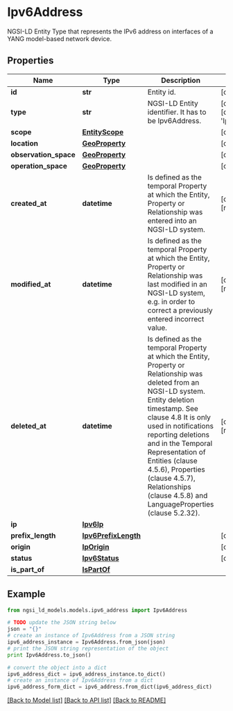 # Ipv6Address

NGSI-LD Entity Type that represents the IPv6 address on interfaces of a YANG model-based network device. 

## Properties
Name | Type | Description | Notes
------------ | ------------- | ------------- | -------------
**id** | **str** | Entity id.  | [optional] 
**type** | **str** | NGSI-LD Entity identifier. It has to be Ipv6Address. | [optional] [default to 'Ipv6Address']
**scope** | [**EntityScope**](EntityScope.md) |  | [optional] 
**location** | [**GeoProperty**](GeoProperty.md) |  | [optional] 
**observation_space** | [**GeoProperty**](GeoProperty.md) |  | [optional] 
**operation_space** | [**GeoProperty**](GeoProperty.md) |  | [optional] 
**created_at** | **datetime** | Is defined as the temporal Property at which the Entity, Property or Relationship was entered into an NGSI-LD system.  | [optional] [readonly] 
**modified_at** | **datetime** | Is defined as the temporal Property at which the Entity, Property or Relationship was last modified in an NGSI-LD system, e.g. in order to correct a previously entered incorrect value.  | [optional] [readonly] 
**deleted_at** | **datetime** | Is defined as the temporal Property at which the Entity, Property or Relationship was deleted from an NGSI-LD system.  Entity deletion timestamp. See clause 4.8 It is only used in notifications reporting deletions and in the Temporal Representation of Entities (clause 4.5.6), Properties (clause 4.5.7), Relationships (clause 4.5.8) and LanguageProperties (clause 5.2.32).  | [optional] [readonly] 
**ip** | [**Ipv6Ip**](Ipv6Ip.md) |  | 
**prefix_length** | [**Ipv6PrefixLength**](Ipv6PrefixLength.md) |  | [optional] 
**origin** | [**IpOrigin**](IpOrigin.md) |  | [optional] 
**status** | [**Ipv6Status**](Ipv6Status.md) |  | [optional] 
**is_part_of** | [**IsPartOf**](IsPartOf.md) |  | 

## Example

```python
from ngsi_ld_models.models.ipv6_address import Ipv6Address

# TODO update the JSON string below
json = "{}"
# create an instance of Ipv6Address from a JSON string
ipv6_address_instance = Ipv6Address.from_json(json)
# print the JSON string representation of the object
print Ipv6Address.to_json()

# convert the object into a dict
ipv6_address_dict = ipv6_address_instance.to_dict()
# create an instance of Ipv6Address from a dict
ipv6_address_form_dict = ipv6_address.from_dict(ipv6_address_dict)
```
[[Back to Model list]](../README.md#documentation-for-models) [[Back to API list]](../README.md#documentation-for-api-endpoints) [[Back to README]](../README.md)


